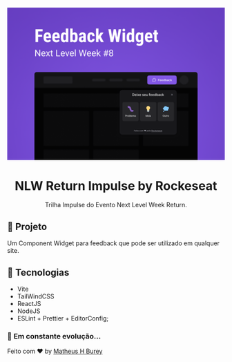 <p align="center">
    <img alt="Git Explorer" src="./.github/img_project.png"/>
</p>

<h1 align="center">
	NLW Return Impulse by Rockeseat
</h1>

<p align="center">Trilha Impulse do Evento Next Level Week Return.</p>

## 🚀 Projeto

Um Component Widget para feedback que pode ser utilizado em qualquer site.

## 🔧 Tecnologias

- Vite
- TailWindCSS
- ReactJS
- NodeJS
- ESLint + Prettier + EditorConfig;

### 🚀 **Em constante evolução...**

Feito com ♥ by [Matheus H Burey](https://www.linkedin.com/in/matheus-h-burei/)

